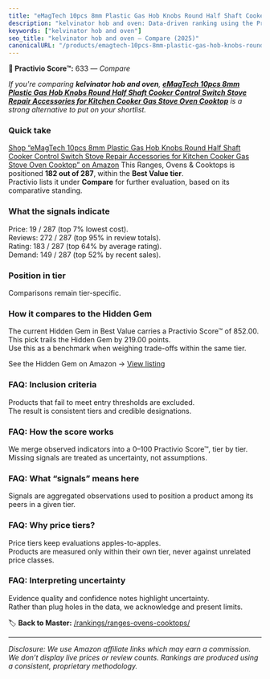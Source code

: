 ```yaml
---
title: "eMagTech 10pcs 8mm Plastic Gas Hob Knobs Round Half Shaft Cooker Control Switch Stove Repair Accessories for Kitchen Cooker Gas Stove Oven Cooktop"
description: "kelvinator hob and oven: Data-driven ranking using the Practivio Score™. Positioned by quality, value, demand, findability, momentum."
keywords: ["kelvinator hob and oven"]
seo_title: "kelvinator hob and oven — Compare (2025)"
canonicalURL: "/products/emagtech-10pcs-8mm-plastic-gas-hob-knobs-round-half-shaft-cooker-control-switch-stove-repair-accessories-for-kitchen-cooker-gas-stove-oven-cooktop-B0DM7F926W/"
---
```


**🛒 Practivio Score™:** 633 — _Compare_


*If you're comparing **kelvinator hob and oven**, **[eMagTech 10pcs 8mm Plastic Gas Hob Knobs Round Half Shaft Cooker Control Switch Stove Repair Accessories for Kitchen Cooker Gas Stove Oven Cooktop](https://www.amazon.com/dp/B0DM7F926W?tag=practivio-20)** is a strong alternative to put on your shortlist.*
### Quick take
[Shop “eMagTech 10pcs 8mm Plastic Gas Hob Knobs Round Half Shaft Cooker Control Switch Stove Repair Accessories for Kitchen Cooker Gas Stove Oven Cooktop” on Amazon](https://www.amazon.com/dp/B0DM7F926W?tag=practivio-20)
This Ranges, Ovens & Cooktops is positioned **182 out of 287**, within the **Best Value tier**.  
Practivio lists it under **Compare** for further evaluation, based on its comparative standing.

### What the signals indicate
Price: 19 / 287 (top 7% lowest cost).  
Reviews: 272 / 287 (top 95% in review totals).  
Rating: 183 / 287 (top 64% by average rating).  
Demand: 149 / 287 (top 52% by recent sales).

### Position in tier
Comparisons remain tier-specific.

### How it compares to the Hidden Gem
The current Hidden Gem in Best Value carries a Practivio Score™ of 852.00.  
This pick trails the Hidden Gem by 219.00 points.  
Use this as a benchmark when weighing trade-offs within the same tier.  

See the Hidden Gem on Amazon → [View listing](https://www.amazon.com/dp/B0CHJ5HFNB?tag=practivio-20)

### FAQ: Inclusion criteria
Products that fail to meet entry thresholds are excluded.  
The result is consistent tiers and credible designations.

### FAQ: How the score works
We merge observed indicators into a 0–100 Practivio Score™, tier by tier.  
Missing signals are treated as uncertainty, not assumptions.

### FAQ: What “signals” means here
Signals are aggregated observations used to position a product among its peers in a given tier.

### FAQ: Why price tiers?
Price tiers keep evaluations apples-to-apples.  
Products are measured only within their own tier, never against unrelated price classes.

### FAQ: Interpreting uncertainty
Evidence quality and confidence notes highlight uncertainty.  
Rather than plug holes in the data, we acknowledge and present limits.

<!-- Missing template for Compare/CompareWithinPriceClass -->


🏷️ **Back to Master:** [/rankings/ranges-ovens-cooktops/](/rankings/ranges-ovens-cooktops/)

---
_Disclosure: We use Amazon affiliate links which may earn a commission. We don’t display live prices or review counts. Rankings are produced using a consistent, proprietary methodology._
